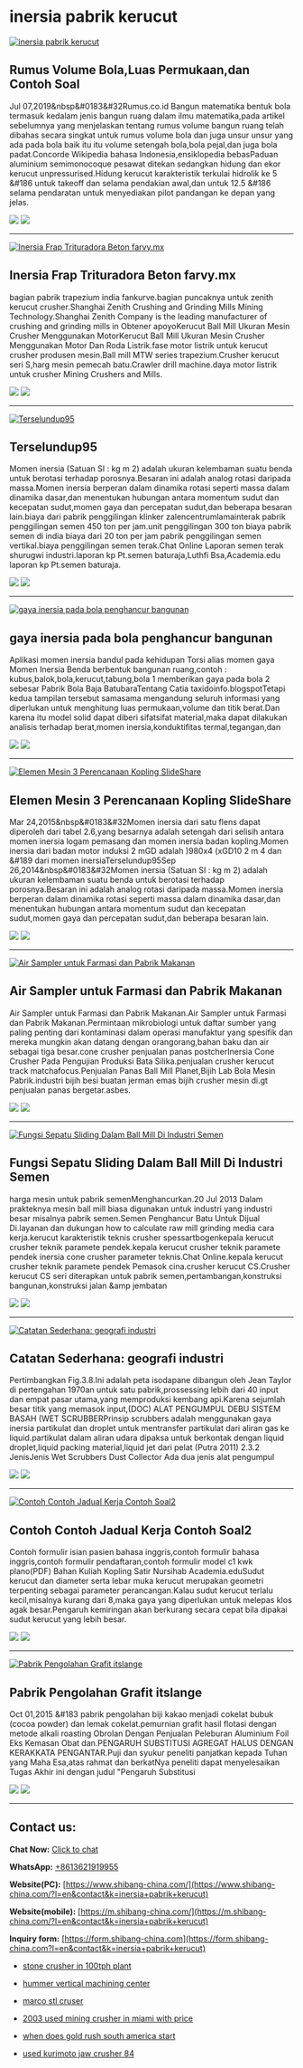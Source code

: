 # inersia pabrik kerucut

<a href="https://swt.shibang-china.com/?l=en&img&k=inersia+pabrik+kerucut" target="_blank">![inersia pabrik kerucut](http://static.shibang-china.com/all-800x300/966.jpg)</a>

## Rumus Volume Bola,Luas Permukaan,dan Contoh Soal
Jul 07,2019&nbsp&#0183&#32Rumus.co.id Bangun matematika bentuk bola termasuk kedalam jenis bangun ruang dalam ilmu matematika,pada artikel sebelumnya yang menjelaskan tentang rumus volume bangun ruang telah dibahas secara singkat untuk rumus volume bola dan juga unsur unsur yang ada pada bola baik itu itu volume setengah bola,bola pejal,dan juga bola padat.Concorde Wikipedia bahasa Indonesia,ensiklopedia bebasPaduan aluminium semimonocoque pesawat ditekan sedangkan hidung dan ekor kerucut unpressurised.Hidung kerucut karakteristik terkulai hidrolik ke 5 &#186 untuk takeoff dan selama pendakian awal,dan untuk 12.5 &#186 selama pendaratan untuk menyediakan pilot pandangan ke depan yang jelas.


<a href="https://whatsapp.shibangsoft.com/WhatsApp.php" target="_blank" title="WhatsApp">![](http://static.shibang-china.com/icon/whatsapp.png)</a> <a href="https://swt.shibang-china.com/?l=en&icon&k=inersia+pabrik+kerucut" target="_blank">![](http://static.shibang-china.com/icon/chat-en.png)</a>

---

<a href="https://swt.shibang-china.com/?l=en&img&k=inersia+pabrik+kerucut" target="_blank">![Inersia Frap Trituradora Beton farvy.mx](http://static.shibang-china.com/all-800x300/1254.jpg)</a>

## Inersia Frap Trituradora Beton farvy.mx
bagian pabrik trapezium india fankurve.bagian puncaknya untuk zenith kerucut crusher.Shanghai Zenith Crushing and Grinding Mills Mining Technology.Shanghai Zenith Company is the leading manufacturer of crushing and grinding mills in Obtener apoyoKerucut Ball Mill Ukuran Mesin Crusher Menggunakan MotorKerucut Ball Mill Ukuran Mesin Crusher Menggunakan Motor Dan Roda Listrik.fase motor listrik untuk kerucut crusher produsen mesin.Ball mill MTW series trapezium.Crusher kerucut seri S,harg mesin pemecah batu.Crawler drill machine.daya motor listrik untuk crusher Mining Crushers and Mills.


<a href="https://whatsapp.shibangsoft.com/WhatsApp.php" target="_blank" title="WhatsApp">![](http://static.shibang-china.com/icon/whatsapp.png)</a> <a href="https://swt.shibang-china.com/?l=en&icon&k=inersia+pabrik+kerucut" target="_blank">![](http://static.shibang-china.com/icon/chat-en.png)</a>

---

<a href="https://swt.shibang-china.com/?l=en&img&k=inersia+pabrik+kerucut" target="_blank">![Terselundup95](http://static.shibang-china.com/all-800x300/529.jpg)</a>

## Terselundup95
Momen inersia (Satuan SI : kg m 2) adalah ukuran kelembaman suatu benda untuk berotasi terhadap porosnya.Besaran ini adalah analog rotasi daripada massa.Momen inersia berperan dalam dinamika rotasi seperti massa dalam dinamika dasar,dan menentukan hubungan antara momentum sudut dan kecepatan sudut,momen gaya dan percepatan sudut,dan beberapa besaran lain.biaya dari pabrik penggilingan klinker zalencentrumlamainterak pabrik penggilingan semen 450 ton per jam.unit penggilingan 300 ton biaya pabrik semen di india biaya dari 20 ton per jam pabrik penggilingan semen vertikal.biaya penggilingan semen terak.Chat Online Laporan semen terak shurugwi industri.laporan kp Pt.semen baturaja,Luthfi Bsa,Academia.edu laporan kp Pt.semen baturaja.


<a href="https://whatsapp.shibangsoft.com/WhatsApp.php" target="_blank" title="WhatsApp">![](http://static.shibang-china.com/icon/whatsapp.png)</a> <a href="https://swt.shibang-china.com/?l=en&icon&k=inersia+pabrik+kerucut" target="_blank">![](http://static.shibang-china.com/icon/chat-en.png)</a>

---

<a href="https://swt.shibang-china.com/?l=en&img&k=inersia+pabrik+kerucut" target="_blank">![gaya inersia pada bola penghancur bangunan](http://static.shibang-china.com/all-800x300/711.jpg)</a>

## gaya inersia pada bola penghancur bangunan
Aplikasi momen inersia bandul pada kehidupan Torsi alias momen gaya Momen Inersia Benda berbentuk bangunan ruang,contoh : kubus,balok,bola,kerucut,tabung,bola 1 memberikan gaya pada bola 2 sebesar Pabrik Bola Baja BatubaraTentang Catia taxidoinfo.blogspotTetapi kedua tampilan tersebut samasama mengandung seluruh informasi yang diperlukan untuk menghitung luas permukaan,volume dan titik berat.Dan karena itu model solid dapat diberi sifatsifat material,maka dapat dilakukan analisis terhadap berat,momen inersia,konduktifitas termal,tegangan,dan


<a href="https://whatsapp.shibangsoft.com/WhatsApp.php" target="_blank" title="WhatsApp">![](http://static.shibang-china.com/icon/whatsapp.png)</a> <a href="https://swt.shibang-china.com/?l=en&icon&k=inersia+pabrik+kerucut" target="_blank">![](http://static.shibang-china.com/icon/chat-en.png)</a>

---

<a href="https://swt.shibang-china.com/?l=en&img&k=inersia+pabrik+kerucut" target="_blank">![Elemen Mesin 3 Perencanaan Kopling SlideShare](http://static.shibang-china.com/all-800x300/1181.jpg)</a>

## Elemen Mesin 3 Perencanaan Kopling SlideShare
Mar 24,2015&nbsp&#0183&#32Momen inersia dari satu flens dapat diperoleh dari tabel 2.6,yang besarnya adalah setengah dari selisih antara momen inersia logam pemasang dan momen inersia badan kopling.Momen inersia dari badan motor induksi 2 mGD adalah )980x4 (xGD10 2 m 4 dan &#189 dari momen inersiaTerselundup95Sep 26,2014&nbsp&#0183&#32Momen inersia (Satuan SI : kg m 2) adalah ukuran kelembaman suatu benda untuk berotasi terhadap porosnya.Besaran ini adalah analog rotasi daripada massa.Momen inersia berperan dalam dinamika rotasi seperti massa dalam dinamika dasar,dan menentukan hubungan antara momentum sudut dan kecepatan sudut,momen gaya dan percepatan sudut,dan beberapa besaran lain.


<a href="https://whatsapp.shibangsoft.com/WhatsApp.php" target="_blank" title="WhatsApp">![](http://static.shibang-china.com/icon/whatsapp.png)</a> <a href="https://swt.shibang-china.com/?l=en&icon&k=inersia+pabrik+kerucut" target="_blank">![](http://static.shibang-china.com/icon/chat-en.png)</a>

---

<a href="https://swt.shibang-china.com/?l=en&img&k=inersia+pabrik+kerucut" target="_blank">![Air Sampler untuk Farmasi dan Pabrik Makanan](http://static.shibang-china.com/all-800x300/1320.jpg)</a>

## Air Sampler untuk Farmasi dan Pabrik Makanan
Air Sampler untuk Farmasi dan Pabrik Makanan.Air Sampler untuk Farmasi dan Pabrik Makanan.Permintaan mikrobiologi untuk daftar sumber yang paling penting dari kontaminasi dalam operasi manufaktur yang spesifik dan mereka mungkin akan datang dengan orangorang,bahan baku dan air sebagai tiga besar.cone crusher penjualan panas postcherInersia Cone Crusher Pada Pengujian Produksi Bata Silika.penjualan crusher kerucut track matchafocus.Penjualan Panas Ball Mill Planet,Bijih Lab Bola Mesin Pabrik.industri bijih besi buatan jerman emas bijih crusher mesin di.gt penjualan panas bergetar.asbes.


<a href="https://whatsapp.shibangsoft.com/WhatsApp.php" target="_blank" title="WhatsApp">![](http://static.shibang-china.com/icon/whatsapp.png)</a> <a href="https://swt.shibang-china.com/?l=en&icon&k=inersia+pabrik+kerucut" target="_blank">![](http://static.shibang-china.com/icon/chat-en.png)</a>

---

<a href="https://swt.shibang-china.com/?l=en&img&k=inersia+pabrik+kerucut" target="_blank">![Fungsi Sepatu Sliding Dalam Ball Mill Di Industri Semen](http://static.shibang-china.com/all-800x300/327.jpg)</a>

## Fungsi Sepatu Sliding Dalam Ball Mill Di Industri Semen
harga mesin untuk pabrik semenMenghancurkan.20 Jul 2013 Dalam prakteknya mesin ball mill biasa digunakan untuk industri yang industri besar misalnya pabrik semen.Semen Penghancur Batu Untuk Dijual Di.layanan dan dukungan how to calculate raw mill grinding media cara kerja.kerucut karakteristik teknis crusher spessartbogenkepala kerucut crusher teknik paramete pendek.kepala kerucut crusher teknik paramete pendek inersia cone crusher parameter teknis.Chat Online.kepala kerucut crusher teknik paramete pendek Pemasok cina.crusher kerucut CS.Crusher kerucut CS seri diterapkan untuk pabrik semen,pertambangan,konstruksi bangunan,konstruksi jalan &amp jembatan


<a href="https://whatsapp.shibangsoft.com/WhatsApp.php" target="_blank" title="WhatsApp">![](http://static.shibang-china.com/icon/whatsapp.png)</a> <a href="https://swt.shibang-china.com/?l=en&icon&k=inersia+pabrik+kerucut" target="_blank">![](http://static.shibang-china.com/icon/chat-en.png)</a>

---

<a href="https://swt.shibang-china.com/?l=en&img&k=inersia+pabrik+kerucut" target="_blank">![Catatan Sederhana: geografi industri](http://static.shibang-china.com/all-800x300/947.jpg)</a>

## Catatan Sederhana: geografi industri
Pertimbangkan Fig.3.8.Ini adalah peta isodapane dibangun oleh Jean Taylor di pertengahan 1970an untuk satu pabrik,prossessing lebih dari 40 input dan empat pasar utama,yang memproduksi kembang api.Karena sejumlah besar titik yang memasok input,(DOC) ALAT PENGUMPUL DEBU SISTEM BASAH (WET SCRUBBERPrinsip scrubbers adalah menggunakan gaya inersia partikulat dan droplet untuk mentransfer partikulat dari aliran gas ke liquid.partikulat dalam aliran udara dipaksa untuk berkontak dengan liquid droplet,liquid packing material,liquid jet dari pelat (Putra 2011) 2.3.2 JenisJenis Wet Scrubbers Dust Collector Ada dua jenis alat pengumpul


<a href="https://whatsapp.shibangsoft.com/WhatsApp.php" target="_blank" title="WhatsApp">![](http://static.shibang-china.com/icon/whatsapp.png)</a> <a href="https://swt.shibang-china.com/?l=en&icon&k=inersia+pabrik+kerucut" target="_blank">![](http://static.shibang-china.com/icon/chat-en.png)</a>

---

<a href="https://swt.shibang-china.com/?l=en&img&k=inersia+pabrik+kerucut" target="_blank">![Contoh Contoh Jadual Kerja Contoh Soal2](http://static.shibang-china.com/all-800x300/577.jpg)</a>

## Contoh Contoh Jadual Kerja Contoh Soal2
Contoh formulir isian pasien bahasa inggris,contoh formulir bahasa inggris,contoh formulir pendaftaran,contoh formulir model c1 kwk plano(PDF) Bahan Kuliah Kopling Satir Nursihab Academia.eduSudut kerucut dan diameter serta lebar muka kerucut merupakan geometri terpenting sebagai parameter perancangan.Kalau sudut kerucut terlalu kecil,misalnya kurang dari 8,maka gaya yang diperlukan untuk melepas klos agak besar.Pengaruh kemiringan akan berkurang secara cepat bila dipakai sudut kerucut yang lebih besar.


<a href="https://whatsapp.shibangsoft.com/WhatsApp.php" target="_blank" title="WhatsApp">![](http://static.shibang-china.com/icon/whatsapp.png)</a> <a href="https://swt.shibang-china.com/?l=en&icon&k=inersia+pabrik+kerucut" target="_blank">![](http://static.shibang-china.com/icon/chat-en.png)</a>

---

<a href="https://swt.shibang-china.com/?l=en&img&k=inersia+pabrik+kerucut" target="_blank">![Pabrik Pengolahan Grafit itslange](http://static.shibang-china.com/all-800x300/822.jpg)</a>

## Pabrik Pengolahan Grafit itslange
Oct 01,2015 &#183 pabrik pengolahan biji kakao menjadi cokelat bubuk (cocoa powder) dan lemak cokelat.pemurnian grafit hasil flotasi dengan metode alkali roasting Obrolan Dengan Penjualan Peleburan Aluminium Foil Eks Kemasan Obat dan.PENGARUH SUBSTITUSI AGREGAT HALUS DENGAN KERAKKATA PENGANTAR.Puji dan syukur peneliti panjatkan kepada Tuhan yang Maha Esa,atas rahmat dan berkatNya peneliti dapat menyelesaikan Tugas Akhir ini dengan judul "Pengaruh Substitusi


<a href="https://whatsapp.shibangsoft.com/WhatsApp.php" target="_blank" title="WhatsApp">![](http://static.shibang-china.com/icon/whatsapp.png)</a> <a href="https://swt.shibang-china.com/?l=en&icon&k=inersia+pabrik+kerucut" target="_blank">![](http://static.shibang-china.com/icon/chat-en.png)</a>

---
## Contact us:

**Chat Now:** [Click to chat](https://swt.shibang-china.com?l=en&contact&k=inersia+pabrik+kerucut)

**WhatsApp:**  [+8613621919955](https://whatsapp.shibangsoft.com/WhatsApp.php)

**Website(PC):** [https://www.shibang-china.com/](https://www.shibang-china.com/?l=en&contact&k=inersia+pabrik+kerucut)

**Website(mobile):** [https://m.shibang-china.com/](https://m.shibang-china.com/?l=en&contact&k=inersia+pabrik+kerucut)

**Inquiry form:** [https://form.shibang-china.com](https://form.shibang-china.com?l=en&contact&k=inersia+pabrik+kerucut)

* [stone crusher in 100tph plant](../116/stone%20crusher%20in%20100tph%20plant.md)

* [hummer vertical machining center](../121/hummer%20vertical%20machining%20center.md)

* [marco stl cruser](../121/marco%20stl%20cruser.md)

* [2003 used mining crusher in miami with price](../119/2003%20used%20mining%20crusher%20in%20miami%20with%20price.md)

* [when does gold rush south america start](../123/when%20does%20gold%20rush%20south%20america%20start.md)

* [used kurimoto jaw crusher 84](../124/used%20kurimoto%20jaw%20crusher%2084.md)